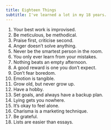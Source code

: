 ```yaml
---
title: Eighteen Things
subtitle: I've learned a lot in my 18 years.
---
```


1. Your best work is improvised.
2. Be meticulous, be methodical.
3. Praise first, criticise second.
4. Anger doesn’t solve anything.
5. Never be the smartest person in the room.
6. You only ever learn from your mistakes.
7. Nothing beats an empty afternoon.
8. A good reward is one you don’t expect.
9. Don’t fear boredom.
10. Emotion is tangible.
11. Grow old, but never grow up.
12. Have a hobby.
13. Set goals, and always have a backup plan.
14. Lying gets you nowhere.
15. It’s okay to feel alone.
16. Charisma is a marketing technique.
17. Be grateful.
18. Lists are easier than essays.
